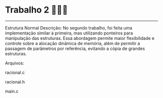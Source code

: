 #  Trabalho 2 👨🏽‍💻
--------
Estrutura Normal
Descrição:
No segundo trabalho, foi feita uma implementação similar à primeira, mas utilizando ponteiros para manipulação das estruturas. Essa abordagem permite maior flexibilidade e controle sobre a alocação dinâmica de memória, além de permitir a passagem de parâmetros por referência, evitando a cópia de grandes estruturas.

Arquivos:

racional.c

racional.h

main.c
